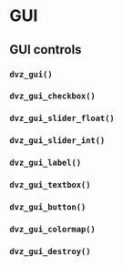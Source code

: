 # GUI

## GUI controls


### `dvz_gui()`
### `dvz_gui_checkbox()`
### `dvz_gui_slider_float()`
### `dvz_gui_slider_int()`
### `dvz_gui_label()`
### `dvz_gui_textbox()`
### `dvz_gui_button()`
### `dvz_gui_colormap()`
### `dvz_gui_destroy()`
